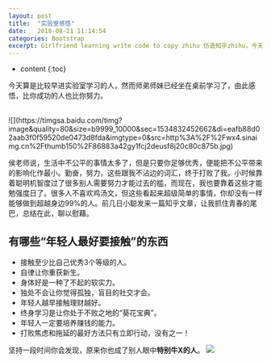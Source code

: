 ```yaml
---
layout: post
title:  "实验室感悟"
date:   2018-08-21 11:14:54
categories: Bootstrap
excerpt: Girlfriend learning write code to copy zhihu 仿造知乎zhihu，今天教女朋友编程，仿造知乎做了一个页面，使用了bootstrap, html, css
---
```


* content
{:toc}






今天算是比较早进实验室学习的人，然而师弟师妹已经坐在桌前学习了，由此感悟，比你成功的人也比你努力。

<br>
![](https://timgsa.baidu.com/timg?image&quality=80&size=b9999_10000&sec=1534832452662&di=eafb88d02aab3f0f59520de0473d8fda&imgtype=0&src=http%3A%2F%2Fwx4.sinaimg.cn%2Fthumb150%2F86883a42gy1fcj2deusf8j20c80c875b.jpg)
<br>

侯老师说，生活中不公平的事情太多了，但是只要你足够优秀，便能把不公平带来的影响化作最小。勤奋，努力，这些跟我不沾边的词汇，终于打败了我。小时候靠着聪明机智度过了很多别人需要努力才能过去的槛，而现在，我也要靠着这些才能勉强度日了。很多人不喜欢鸡汤文，但这些看起来超级简单的事情，你却没有一样能够做到超越身边99%的人。前几日小聪发来一篇知乎文章，让我抓住青春的尾巴，总结在此，聊以慰藉。
## 有哪些“年轻人最好要接触”的东西
* 接触至少比自己优秀3个等级的人。
* 自律让你重获新生。
* 身体好是一种了不起的软实力。
* 独处不会让你觉得孤独，盲目的社交才会。
* 年轻人越早接触理财越好。
* 终身学习是让你处于不败之地的“葵花宝典”。
* 年轻人一定要培养赚钱的能力。
* 打败焦虑和拖延的最好方法只有立即行动，没有之一！

坚持一段时间你会发现，原来你也成了别人眼中**特别牛X的人**。
![](https://timgsa.baidu.com/timg?image&quality=80&size=b9999_10000&sec=1534832279307&di=aa74b3e764df8c7718630316048c6d69&imgtype=0&src=http%3A%2F%2Fpic.qqtn.com%2Fup%2F2018-7%2F2018070309452384220.jpg)
